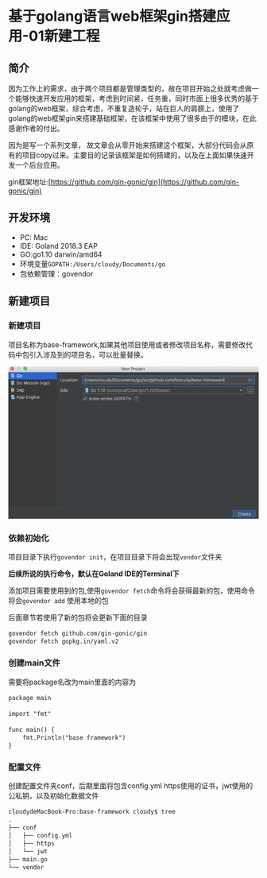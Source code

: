 # 基于golang语言web框架gin搭建应用-01新建工程

## 简介

因为工作上的需求，由于两个项目都是管理类型的，故在项目开始之处就考虑做一个能够快速开发应用的框架，考虑到时间紧，任务重，同时市面上很多优秀的基于golang的web框架，综合考虑，不重复造轮子，站在巨人的肩膀上，使用了golang的web框架gin来搭建基础框架，在该框架中使用了很多由于的模块，在此感谢作者的付出。

因为是写一个系列文章， 故文章会从零开始来搭建这个框架，大部分代码会从原有的项目copy过来。主要目的记录该框架是如何搭建的，以及在上面如果快速开发一个后台应用。

gin框架地址:[https://github.com/gin-gonic/gin](https://github.com/gin-gonic/gin)

## 开发环境

* PC: Mac
* IDE: Goland 2018.3 EAP
* GO:go1.10 darwin/amd64 
* 环境变量`GOPATH:/Users/cloudy/Documents/go`  
* 包依赖管理：govendor

## 新建项目

### 新建项目

项目名称为base-framework,如果其他项目使用或者修改项目名称，需要修改代码中包引入涉及到的项目名，可以批量替换。

![](/assets/01-create-project.png)

### 依赖初始化

项目目录下执行`govendor init`，在项目目录下将会出现`vendor`文件夹

**后续所说的执行命令，默认在Goland IDE的Terminal下**

添加项目需要使用到的包,使用`govendor fetch`命令将会获得最新的包，使用命令将会`govendor add` 使用本地的包

后面章节若使用了新的包将会更新下面的目录

```
govendor fetch github.com/gin-gonic/gin
govendor fetch gopkg.in/yaml.v2

```

### 创建main文件

需要将package名改为main里面的内容为

```
package main

import "fmt"

func main() {
    fmt.Println("base framework")
}
```

### 配置文件

创建配置文件夹conf，后期里面将包含config.yml https使用的证书，jwt使用的公私钥，以及初始化数据文件

```
cloudydeMacBook-Pro:base-framework cloudy$ tree 
.
├── conf
│   ├── config.yml
│   ├── https
│   └── jwt
├── main.go
└── vendor
```



